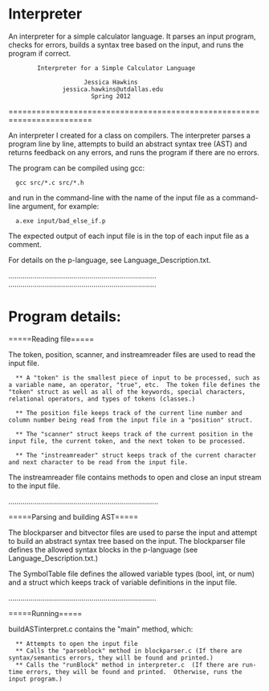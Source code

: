 # Interpreter
An interpreter for a simple calculator language.  It parses an input program, checks for errors, builds a syntax tree based on the input, and runs the program if correct.

            Interpreter for a Simple Calculator Language

                         Jessica Hawkins
                   jessica.hawkins@utdallas.edu
                           Spring 2012
========================================================================

An interpreter I created for a class on compilers.  The interpreter parses a program line by line, attempts to build an abstract syntax tree (AST) and returns feedback on any errors, and runs the program if there are no errors.

The program can be compiled using gcc:

      gcc src/*.c src/*.h

and run in the command-line with the name of the input file as a command-line argument, for example:

      a.exe input/bad_else_if.p

The expected output of each input file is in the top of each input file as a comment.

For details on the p-language, see Language_Description.txt.

.........................................................................
.........................................................................

Program details:
==================

=====Reading file=====

The token, position, scanner, and instreamreader files are used to read the input file.

      ** A "token" is the smallest piece of input to be processed, such as a variable name, an operator, "true", etc.  The token file defines the "token" struct as well as all of the keywords, special characters, relational operators, and types of tokens (classes.)

      ** The position file keeps track of the current line number and column number being read from the input file in a "position" struct.

      ** The "scanner" struct keeps track of the current position in the input file, the current token, and the next token to be processed.

      ** The "instreamreader" struct keeps track of the current character and next character to be read from the input file.
  The instreamreader file contains methods to open and close an input stream to the input file.

..........................................................................

=====Parsing and building AST=====

The blockparser and bitvector files are used to parse the input and attempt to build an abstract syntax tree based on the input.  The blockparser file defines the allowed syntax blocks in the p-language (see Language_Description.txt.)

The SymbolTable file defines the allowed variable types (bool, int, or num) and a struct which keeps track of variable definitions in the input file.

.........................................................................

=====Running=====

buildASTinterpret.c contains the "main" method, which:

      ** Attempts to open the input file
      ** Calls the "parseblock" method in blockparser.c (If there are syntax/semantics errors, they will be found and printed.)
      ** Calls the "runBlock" method in interpreter.c  (If there are run-time errors, they will be found and printed.  Otherwise, runs the input program.)

